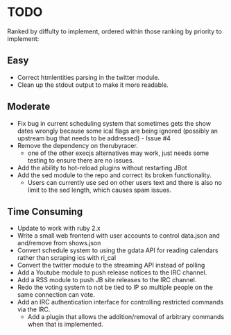 # TODO

Ranked by diffulty to implement, ordered within those ranking by priority to implement:

Easy
---------
* Correct htmlentities parsing in the twitter module.
* Clean up the stdout output to make it more readable.

Moderate
---------
* Fix bug in current scheduling system that sometimes gets the show dates wrongly because some ical flags are being ignored (possibly an upstream bug that needs to be addressed) - Issue #4
* Remove the dependency on therubyracer.
    * one of the other execjs alternatives may work, just needs some testing to ensure there are no issues.
* Add the ability to hot-reload plugins without restarting JBot
* Add the sed module to the repo and correct its broken functionality.
	*  Users can currently use sed on other users text and there is also no limit to the sed length, which causes spam issues.

Time Consuming
------------------

* Update to work with ruby 2.x
* Write a small web frontend with user accounts to control data.json and and/remove from shows.json
* Convert schedule system to using the gdata API for reading calendars rather than scraping ics with ri_cal
* Convert the twitter module to the streaming API instead of polling
* Add a Youtube module to push release notices to the IRC channel.
* Add a RSS module to push JB site releases to the IRC channel.
* Redo the voting system to not be tied to IP so multiple people on the same connection can vote.
* Add an IRC authentication interface for controlling restricted commands via the IRC.
	* Add a plugin that allows the addition/removal of arbitrary commands when that is implemented.
